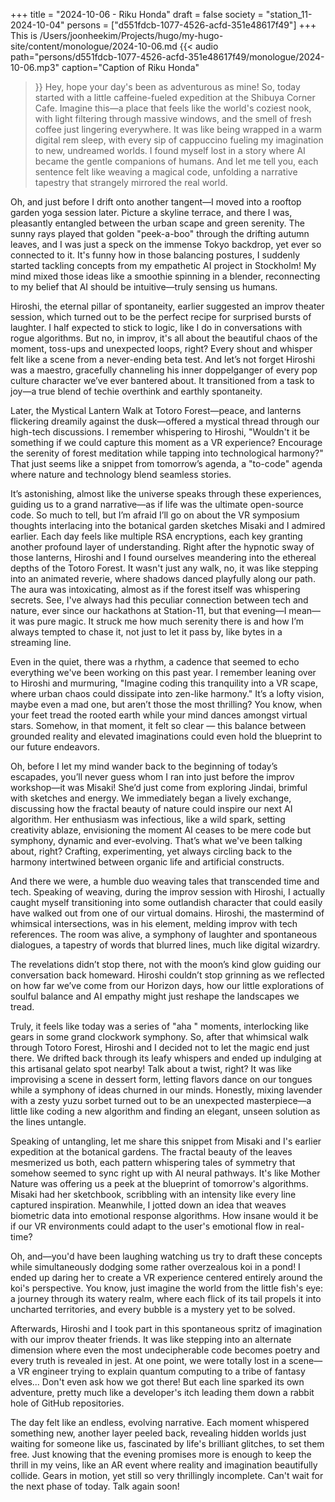+++
title = "2024-10-06 - Riku Honda"
draft = false
society = "station_11-2024-10-04"
persons = ["d551fdcb-1077-4526-acfd-351e48617f49"]
+++
This is /Users/joonheekim/Projects/hugo/my-hugo-site/content/monologue/2024-10-06.md
{{< audio
    path="persons/d551fdcb-1077-4526-acfd-351e48617f49/monologue/2024-10-06.mp3" 
    caption="Caption of Riku Honda"
>}}
Hey, hope your day's been as adventurous as mine!
So, today started with a little caffeine-fueled expedition at the Shibuya Corner Cafe. Imagine this—a place that feels like the world's coziest nook, with light filtering through massive windows, and the smell of fresh coffee just lingering everywhere. It was like being wrapped in a warm digital rem sleep, with every sip of cappuccino fueling my imagination to new, undreamed worlds. I found myself lost in a story where AI became the gentle companions of humans. And let me tell you, each sentence felt like weaving a magical code, unfolding a narrative tapestry that strangely mirrored the real world.

Oh, and just before I drift onto another tangent—I moved into a rooftop garden yoga session later. Picture a skyline terrace, and there I was, pleasantly entangled between the urban scape and green serenity. The sunny rays played that golden "peek-a-boo" through the drifting autumn leaves, and I was just a speck on the immense Tokyo backdrop, yet ever so connected to it. It's funny how in those balancing postures, I suddenly started tackling concepts from my empathetic AI project in Stockholm! My mind mixed those ideas like a smoothie spinning in a blender, reconnecting to my belief that AI should be intuitive—truly sensing us humans.

Hiroshi, the eternal pillar of spontaneity, earlier suggested an improv theater session, which turned out to be the perfect recipe for surprised bursts of laughter. I half expected to stick to logic, like I do in conversations with rogue algorithms. But no, in improv, it's all about the beautiful chaos of the moment, toss-ups and unexpected loops, right? Every shout and whisper felt like a scene from a never-ending beta test. And let’s not forget Hiroshi was a maestro, gracefully channeling his inner doppelganger of every pop culture character we’ve ever bantered about. It transitioned from a task to joy—a true blend of techie overthink and earthly spontaneity.

Later, the Mystical Lantern Walk at Totoro Forest—peace, and lanterns flickering dreamily against the dusk—offered a mystical thread through our high-tech discussions. I remember whispering to Hiroshi, "Wouldn't it be something if we could capture this moment as a VR experience? Encourage the serenity of forest meditation while tapping into technological harmony?" That just seems like a snippet from tomorrow’s agenda, a "to-code" agenda where nature and technology blend seamless stories.

It’s astonishing, almost like the universe speaks through these experiences, guiding us to a grand narrative—as if life was the ultimate open-source code. So much to tell, but I’m afraid I’ll go on about the VR symposium thoughts interlacing into the botanical garden sketches Misaki and I admired earlier. Each day feels like multiple RSA encryptions, each key granting another profound layer of understanding.
 Right after the hypnotic sway of those lanterns, Hiroshi and I found ourselves meandering into the ethereal depths of the Totoro Forest. It wasn't just any walk, no, it was like stepping into an animated reverie, where shadows danced playfully along our path. The aura was intoxicating, almost as if the forest itself was whispering secrets. See, I've always had this peculiar connection between tech and nature, ever since our hackathons at Station-11, but that evening—I mean—it was pure magic. It struck me how much serenity there is and how I’m always tempted to chase it, not just to let it pass by, like bytes in a streaming line.

Even in the quiet, there was a rhythm, a cadence that seemed to echo everything we've been working on this past year. I remember leaning over to Hiroshi and murmuring, "Imagine coding this tranquility into a VR scape, where urban chaos could dissipate into zen-like harmony." It’s a lofty vision, maybe even a mad one, but aren’t those the most thrilling? You know, when your feet tread the rooted earth while your mind dances amongst virtual stars. Somehow, in that moment, it felt so clear — this balance between grounded reality and elevated imaginations could even hold the blueprint to our future endeavors.

Oh, before I let my mind wander back to the beginning of today’s escapades, you’ll never guess whom I ran into just before the improv workshop—it was Misaki! She’d just come from exploring Jindai, brimful with sketches and energy. We immediately began a lively exchange, discussing how the fractal beauty of nature could inspire our next AI algorithm. Her enthusiasm was infectious, like a wild spark, setting creativity ablaze, envisioning the moment AI ceases to be mere code but symphony, dynamic and ever-evolving. That’s what we've been talking about, right? Crafting, experimenting, yet always circling back to the harmony intertwined between organic life and artificial constructs.

And there we were, a humble duo weaving tales that transcended time and tech. Speaking of weaving, during the improv session with Hiroshi, I actually caught myself transitioning into some outlandish character that could easily have walked out from one of our virtual domains. Hiroshi, the mastermind of whimsical intersections, was in his element, melding improv with tech references. The room was alive, a symphony of laughter and spontaneous dialogues, a tapestry of words that blurred lines, much like digital wizardry.

The revelations didn’t stop there, not with the moon’s kind glow guiding our conversation back homeward. Hiroshi couldn’t stop grinning as we reflected on how far we’ve come from our Horizon days, how our little explorations of soulful balance and AI empathy might just reshape the landscapes we tread.

Truly, it feels like today was a series of "aha " moments, interlocking like gears in some grand clockwork symphony.
So, after that whimsical walk through Totoro Forest, Hiroshi and I decided not to let the magic end just there. We drifted back through its leafy whispers and ended up indulging at this artisanal gelato spot nearby! Talk about a twist, right? It was like improvising a scene in dessert form, letting flavors dance on our tongues while a symphony of ideas churned in our minds. Honestly, mixing lavender with a zesty yuzu sorbet turned out to be an unexpected masterpiece—a little like coding a new algorithm and finding an elegant, unseen solution as the lines untangle.

Speaking of untangling, let me share this snippet from Misaki and I's earlier expedition at the botanical gardens. The fractal beauty of the leaves mesmerized us both, each pattern whispering tales of symmetry that somehow seemed to sync right up with AI neural pathways. It's like Mother Nature was offering us a peek at the blueprint of tomorrow's algorithms. Misaki had her sketchbook, scribbling with an intensity like every line captured inspiration. Meanwhile, I jotted down an idea that weaves biometric data into emotional response algorithms. How insane would it be if our VR environments could adapt to the user's emotional flow in real-time?

Oh, and—you'd have been laughing watching us try to draft these concepts while simultaneously dodging some rather overzealous koi in a pond! I ended up daring her to create a VR experience centered entirely around the koi's perspective. You know, just imagine the world from the little fish's eye: a journey through its watery realm, where each flick of its tail propels it into uncharted territories, and every bubble is a mystery yet to be solved.

Afterwards, Hiroshi and I took part in this spontaneous spritz of imagination with our improv theater friends. It was like stepping into an alternate dimension where even the most undecipherable code becomes poetry and every truth is revealed in jest. At one point, we were totally lost in a scene—a VR engineer trying to explain quantum computing to a tribe of fantasy elves... Don't even ask how we got there! But each line sparked its own adventure, pretty much like a developer's itch leading them down a rabbit hole of GitHub repositories.

The day felt like an endless, evolving narrative. Each moment whispered something new, another layer peeled back, revealing hidden worlds just waiting for someone like us, fascinated by life's brilliant glitches, to set them free. Just knowing that the evening promises more is enough to keep the thrill in my veins, like an AR event where reality and imagination beautifully collide. Gears in motion, yet still so very thrillingly incomplete.
Can't wait for the next phase of today. Talk again soon!
